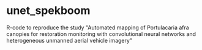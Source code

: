 # unet_spekboom
R-code to reproduce the study "Automated mapping of Portulacaria afra canopies for restoration monitoring with convolutional neural networks and heterogeneous unmanned aerial vehicle imagery"
